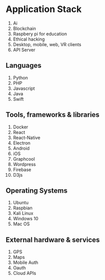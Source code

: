 # Application Stack
1. Ai
2. Blockchain
3. Raspbery pi for education
4. Ethical hacking
5. Desktop, mobile, web, VR clients
6. API Server

## Languages
1. Python
2. PHP
3. Javascript
4. Java
5. Swift

## Tools, frameworks & libraries
1. Docker
2. React
3. React-Native
4. Electron
5. Android
6. iOS
7. Graphcool
8. Wordpress
9. Firebase
10. D3js

## Operating Systems
1. Ubuntu
2. Raspbian
3. Kali Linux
4. Windows 10
5. Mac OS

## External hardware & services
1. GPS
2. Maps
3. Mobile Auth
4. Oauth
5. Cloud APIs
